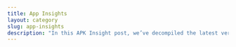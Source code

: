 ```yaml
---
title: App Insights
layout: category
slug: app-insights
description: "In this APK Insight post, we’ve decompiled the latest version of an application that Google uploaded to the Play Store. When we decompile these files (called APKs, in the case of Android apps), we’re able to see various lines of code within that hint at possible future features. Keep in mind that Google may or may not ever ship these features, and our interpretation of what they are may be imperfect. We’ll try to enable those that are closer to being finished, however, to show you how they’ll look in the case that they do ship. With that in mind, read on"	
---
```

